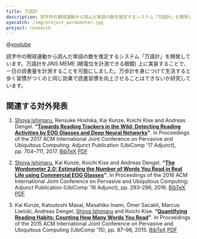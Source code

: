 ```yaml
---
title: 万語計
description: 読字中の眼球運動から読んだ単語の数を推定するシステム「万語計」を開発しています。万語計をJINS MEME (眼電位を計測できる眼鏡) 上に実装することで、一日の読書量を計測することを可能にしました。万歩計を身につけて生活すると歩く習慣がつくのと同じ効果で読書習慣を向上させることはできないか研究しています。
eyecatch: /img/project_wordometer.jpg
project: research
---
```


@[youtube](I-f_XuCpgAg)

読字中の眼球運動から読んだ単語の数を推定するシステム「万語計」を開発しています。万語計をJINS MEME (眼電位を計測できる眼鏡) 上に実装することで、一日の読書量を計測することを可能にしました。万歩計を身につけて生活すると歩く習慣がつくのと同じ効果で読書習慣を向上させることはできないか研究しています。

## 関連する対外発表

<ol><li><p><span class="anchor-position" id="ishimaru2017towards"></span><u>Shoya Ishimaru</u>, Kensuke Hoshika, Kai Kunze, Koichi Kise and Andreas Dengel. <b>“<a href="#ishimaru2017towards" class="anchor-title">Towards Reading Trackers in the Wild: Detecting Reading Activities by EOG Glasses and Deep Neural Networks</a>”</b>. In Proceedings of the 2017 ACM International Joint Conference on Pervasive and Ubiquitous Computing: Adjunct Publication (UbiComp '17 Adjunct), pp.&nbsp;704–711, 2017. <a href="/bibtex/ishimaru2017towards.bib" target="_blank">BibTeX</a> <a href="/preprint/ishimaru2017towards.pdf" target="_blank">PDF</a></p></li><li><p><span class="anchor-position" id="ishimaru2016wordometer"></span><u>Shoya Ishimaru</u>, Kai Kunze, Koichi Kise and Andreas Dengel. <b>“<a href="#ishimaru2016wordometer" class="anchor-title">The Wordometer 2.0: Estimating the Number of Words You Read in Real Life using Commercial EOG Glasses</a>”</b>. In Proceedings of the 2016 ACM International Joint Conference on Pervasive and Ubiquitous Computing: Adjunct Publication (UbiComp '16 Adjunct), pp.&nbsp;293–296, 2016. <a href="/bibtex/ishimaru2016wordometer.bib" target="_blank">BibTeX</a> <a href="/preprint/ishimaru2016wordometer.pdf" target="_blank">PDF</a></p></li><li><p><span class="anchor-position" id="kunze2015quantifying"></span>Kai Kunze, Katsutoshi Masai, Masahiko Inami, Ömer Sacakli, Marcus Liwicki, Andreas Dengel, <u>Shoya Ishimaru</u> and Koichi Kise. <b>“<a href="#kunze2015quantifying" class="anchor-title">Quantifying Reading Habits: Counting How Many Words You Read</a>”</b>. In Proceedings of the 2015 ACM International Joint Conference on Pervasive and Ubiquitous Computing (UbiComp '15), pp.&nbsp;87–96, 2015. <a href="/bibtex/kunze2015quantifying.bib" target="_blank">BibTeX</a> <a href="/preprint/kunze2015quantifying.pdf" target="_blank">PDF</a></p></li></ol>
